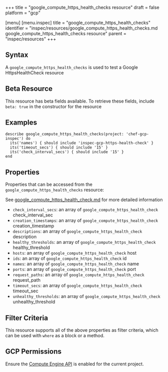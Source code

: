 +++
title = "google_compute_https_health_checks resource"
draft = false
platform = "gcp"

[menu]
  [menu.inspec]
    title = "google_compute_https_health_checks"
    identifier = "inspec/resources/google_compute_https_health_checks.md google_compute_https_health_checks resource"
    parent = "inspec/resources"
+++


## Syntax
A `google_compute_https_health_checks` is used to test a Google HttpsHealthCheck resource


## Beta Resource
This resource has beta fields available. To retrieve these fields, include `beta: true` in the constructor for the resource

## Examples
```
describe google_compute_https_health_checks(project: 'chef-gcp-inspec') do
  its('names') { should include 'inspec-gcp-https-health-check' }
  its('timeout_secs') { should include '15' }
  its('check_interval_secs') { should include '15' }
end
```

## Properties
Properties that can be accessed from the `google_compute_https_health_checks` resource:

See [google_compute_https_health_check.md](google_compute_https_health_check.md) for more detailed information
  * `check_interval_secs`: an array of `google_compute_https_health_check` check_interval_sec
  * `creation_timestamps`: an array of `google_compute_https_health_check` creation_timestamp
  * `descriptions`: an array of `google_compute_https_health_check` description
  * `healthy_thresholds`: an array of `google_compute_https_health_check` healthy_threshold
  * `hosts`: an array of `google_compute_https_health_check` host
  * `ids`: an array of `google_compute_https_health_check` id
  * `names`: an array of `google_compute_https_health_check` name
  * `ports`: an array of `google_compute_https_health_check` port
  * `request_paths`: an array of `google_compute_https_health_check` request_path
  * `timeout_secs`: an array of `google_compute_https_health_check` timeout_sec
  * `unhealthy_thresholds`: an array of `google_compute_https_health_check` unhealthy_threshold

## Filter Criteria
This resource supports all of the above properties as filter criteria, which can be used
with `where` as a block or a method.

## GCP Permissions

Ensure the [Compute Engine API](https://console.cloud.google.com/apis/library/compute.googleapis.com/) is enabled for the current project.
